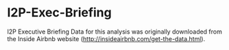 # I2P-Exec-Briefing
I2P Executive Briefing
Data for this analysis was originally downloaded from the Inside Airbnb website (http://insideairbnb.com/get-the-data.html).
